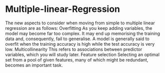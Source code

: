 # Multiple-linear-Regression
The new aspects to consider when moving from simple to multiple linear regression are as follows:  Overfitting As you keep adding variables, the model may become far too complex. It may end up memorising the training data and, consequently, fail to generalise. A model is generally said to overfit when the training accuracy is high while the test accuracy is very low. Multicollinearity This refers to associations between predictor variables, which you will study later. Feature selection Selecting an optimal set from a pool of given features, many of which might be redundant, becomes an important task.
